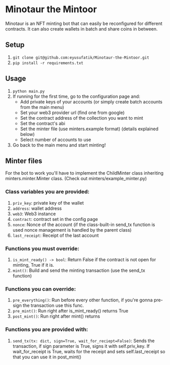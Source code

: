 # Minotaur the Mintoor
Minotaur is an NFT minting bot that can easily be reconfigured for different contracts. It can also create wallets in batch and share coins in between.

## Setup
1.  `git clone git@github.com:eyusufatik/Minotaur-the-Mintoor.git`
2.  `pip install -r requirements.txt`


## Usage
1.  `python main.py`
2.  If running for the first time, go to the configuration page and:
    * Add private keys of your accounts (or simply create batch accounts from the main menu)
    * Set your web3 provider url (find one from google)
    * Set the contract address of the collection you want to mint
    * Set the contract's abi
    * Set the minter file (use minters.example format) (details explained below)
    * Select number of accounts to use
3.  Go back to the main menu and start minting!

## Minter files
For the bot to work you'll have to implement the ChildMinter class inheriting minters.minter.Minter class. (Check out minters/example_minter.py)

### Class variables you are provided:
1.  `priv_key`: private key of the wallet
2.  `address`: wallet address
3.  `web3`: Web3 instance
4.  `contract`: contract set in the config page
5.  `nonce`: Nonce of the account (if the class-built-in send_tx function is used nonce management is handled by the parent class)
6.  `last_receipt`: Receipt of the last account


### Functions you must override:
1.  `is_mint_ready() -> bool`: Return False if the contract is not open for minting, True if it is.
2.  `mint()`: Build and send the minting transaction (use the send_tx function)

### Functions you can override:
1.  `pre_everything()`: Run before every other function, if you're gonna pre-sign the transaction use this func.
2.  `pre_mint()`: Run right after is_mint_ready() returns True
3.  `post_mint()`: Run right after mint() returns

### Functions you are provided with:
1.  `send_tx(tx: dict, sign=True, wait_for_reciept=False)`: Sends the transaction, if sign parameter is True, signs it with self.priv_key. If wait_for_receipt is True, waits for the receipt and sets self.last_receipt so that you can use it in post_mint()
